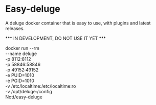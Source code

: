 # Easy-deluge

A deluge docker container that is easy to use, with plugins and latest releases. 



*** IN DEVELOPMENT, DO NOT USE IT YET ***

docker run --rm \
           --name deluge \
           -p 8112:8112 \
           -p 58846:58846 \
           -p 49152:49152 \
           -e PUID=1010 \
           -e PGID=1010 \
           -v /etc/localtime:/etc/localtime:ro \
           -v /opt/deluge:/config \
           Nott/easy-deluge
